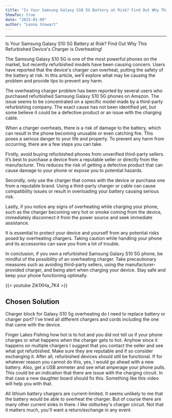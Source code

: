 ```yaml
---
title: "Is Your Samsung Galaxy S10 5G Battery at Risk? Find Out Why This Refurbished Device's Charger is Overheating!"
ShowToc: true 
date: "2023-01-09"
author: "Leona Stewart"
---
```

*****
Is Your Samsung Galaxy S10 5G Battery at Risk? Find Out Why This Refurbished Device's Charger is Overheating!

The Samsung Galaxy S10 5G is one of the most powerful phones on the market, but recently refurbished models have been causing concern. Users have reported that the device's charger can overheat, putting the safety of the battery at risk. In this article, we’ll explore what may be causing the problem and provide tips to prevent any harm.

The overheating charger problem has been reported by several users who purchased refurbished Samsung Galaxy S10 5G phones on Amazon. The issue seems to be concentrated on a specific model made by a third-party refurbishing company. The exact cause has not been identified yet, but some believe it could be a defective product or an issue with the charging cable.

When a charger overheats, there is a risk of damage to the battery, which can result in the phone becoming unusable or even catching fire. This poses a serious danger to your life and property. To prevent any harm from occurring, there are a few steps you can take.

Firstly, avoid buying refurbished phones from unverified third-party sellers. It’s best to purchase a device from a reputable seller or directly from the manufacturer. This reduces the risk of getting a defective product that can cause damage to your phone or expose you to potential hazards.

Secondly, only use the charger that comes with the device or purchase one from a reputable brand. Using a third-party charger or cable can cause compatibility issues or result in overloading your battery causing serious risk.

Lastly, if you notice any signs of overheating while charging your phone, such as the charger becoming very hot or smoke coming from the device, immediately disconnect it from the power source and seek immediate assistance.

It is essential to protect your device and yourself from any potential risks posed by overheating chargers. Taking caution while handling your phone and its accessories can save you from a lot of trouble.

In conclusion, if you own a refurbished Samsung Galaxy S10 5G phone, be mindful of the possibility of an overheating charger. Take precautionary measures such as avoiding third-party sellers, using the manufacturer-provided charger, and being alert when charging your device. Stay safe and keep your phone functioning optimally.

{{< youtube Zik1XHa_7K4 >}} 



## Chosen Solution
 Charger block for Galaxy S10 5g overheating do I need to replace battery or charger port? I've tried all different chargers and cords including the one that came with the device.

 Finger Lakes Fishing how hot is to hot and you did not tell us if your phone charges or what happens when the charger gets to hot. Anyhow since it happens on multiple chargers I suggest that you contact the seller and see what got refurbished. Make sure they are reputable and if so consider exchanging it. After all, refurbished devices should still be functional. If for whatever reason you cannot do this, yes, I would go ahead with a new battery. Also, get a USB ammeter and see what amperage your phone pulls. This could be an indication that there are issue with the charging circuit. In that case a new daughter board should fix this. Something like this video will help you with that.

 All lithium battery chargers are current-limited.  It seems unlikely to me that the battery would be able to overheat the charger.  But of course there are many other current sinks in there.  I like oldturkey's charger circuit.  Not that it matters much, you'll want a return/exchange in any event.




